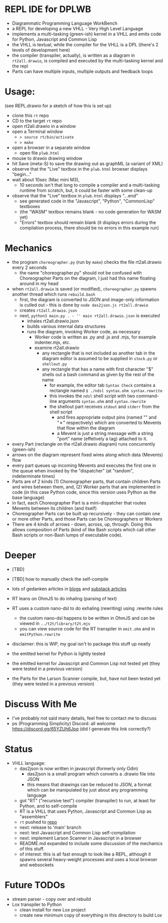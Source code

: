 # REPL IDE for DPLWB
- Diagrammatic Programming Language WorkBench
- a REPL for developing a new VHLL - Very High Level Language
- implements a multi-tasking (green-ish) kernel in a VHLL and emits code for Python, Javascript and Common Lisp
- the VHLL is textual, while the compiler for the VHLL is a DPL (there's 2 levels of development here)
- the compiler (transpiler, actually), is written as a diagram in `rt2all.drawio`, is compiled and executed by the multi-tasking kernel and the repl
- Parts can have multiple inputs, multiple outputs and feedback loops

# Usage:
(see REPL.drawio for a sketch of how this is set up)

- clone this `rt` repo
- CD to the target `rt` repo
- open rt2all.drawio in a window
- open a Terminal window 
  - `> source rt/bin/activate`
  - `> make`
- open a browser in a separate window
  - open file `plwb.html`
- mouse to drawio drawing window
- hit Save (meta-S) to save the drawing out as graphML (a variant of XML)
- observe that the "Live" textbox in the `plwb.html` browser displays "begin..."
- wait about 10sec (Mac mini M3), 
  - 10 seconds isn't that long to compile a compiler and a multi-tasking runtime from scratch, but, it could be faster with some clean-up
- observe that the "Live" textbox in `plwb.html` displays "...end"
	- see generated code in the "Javascript", "Python", "CommonLisp" textboxes
	- (the "WASM" textbox remains blank - no code generation for WASM yet)
	- "Errors" textbox should remain blank (it displays errors during the compilation process, there should be no errors in this example run)
	
# Mechanics
- the program `choreographer.py` (run by `make`) checks the file rt2all.drawio every 2 seconds
  - the name "choreographer.py" should not be confused with Choreographer Parts on the diagram, I just had this name floating around in my head
- when `rt2all.drawio` is saved (or modified), `choreographer.py` spawns another thread which runs `rebuild.bash`
  - first, the diagram is converted to JSON and image-only information is culled out - this is done by `node das2json.js rt2all.drawio`
  - creates `rt2all.drawio.json`
  - next, `python3 main.py . - '' main rt2all.drawio.json` is executed
	 - inhales rt2all.drawio.json
	 - builds various internal data structures
	 - runs the diagram, invoking Worker code, as necessary
		 - Worker code is written as .py and .js and .mjs, for example indenter.mjs, etc.
		 - examine rt2all.drawio 
			 - any rectangle that is not included as another tab in the diagram editor is assumed to be supplied in `stock.py` or `shellout.py`
			 - any rectangle that has a name with first character "$" shells out a bash command as given by the rest of the name
				 - for example, the editor tab `Syntax Check` contains a rectangle named `$ ./ndsl syntax.ohm syntax.rewrite` 
				 - this invokes the `ndsl` shell script with two command-line arguments `syntax.ohm` and `syntax.rewrite`
				 - the shellout part receives `stdout` and `stderr` from the shell script 
					 - and fires appropriate output pins (named "" and "✗" respectively) which are converted to Mevents that flow within
						 the diagram
					 - a Mevent is just a string message with a string "port" name (effetively a tag) attached to it.
- every Part (rectangle on the rt2all.drawio diagram) runs concurrently (green-ish)
- arrows on the diagram represent fixed wires along which data (Mevents) flow
- every part queues up incoming Mevents and executes the first one in the queue when invoked by the "dispatcher" (at "random", indeterminate times)
- Parts are of 2 kinds (1) Choreographer parts, that contain children Parts and wires between them, and, (2) Worker parts that are implemented in code (in this case Python code, since this version uses Python as the base language)
- in fact, each Choreographer Part is a mini-dispatcher that routes Mevents between its children (and itself)
- Choreographer Parts can be built up recursively - they can contain one or more other Parts, and those Parts can be Choreographers or Workers
- There are 4 kinds of arrows - down, across, up, through. Doing this allows composition of Parts (kind of like Bash scripts which call other Bash scripts or non-Bash lumps of executable code).

# Deeper
- [TBD]
- [TBD] how to manually check the self-compile
- lots of gedanken articles in [blogs](guitarvydas.github.io) and [substack articles](paultarvydas.substack.com)

- RT leans on OhmJS to do inhaling (parsing of text)
- RT uses a custom nano-dsl to do exhaling (rewriting) using .rewrite rules
	- the custom nano-dsl happens to be written in OhmJS and can be viewed in `../t2t/library/t2t.mjs`
	- you can view source code for the RT transpiler in `emit.ohm` and in `emitPython.rewrite`
- disclaimer: this is WIP, my goal isn't to package this stuff up neatly
- the emitted kernel for Python is lightly tested
- the emitted kernel for Javascript and Common Lisp not tested yet (they were tested in a previous version)
- the Parts for the Larson Scanner compile, but, have not been tested yet (they were tested in a previous version)

# Discuss With Me
- I've probably not said many details, feel free to contact me to discuss
- ps (Programming Simplicity) Discord: all welcome https://discord.gg/65YZUh6Jpq (did I generate this link correctly?)

# Status
- VHLL language: 
	- das2json is now written in javascript (formerly only Odin)
		- das2json is a small program which converts a .drawio file into JSON
		- this means that drawings can be reduced to JSON, a format which can be manipulated by just about any programming language
	- got "RT" ("recursive text") compiler (transpiler) to run, at least for Python, and to self-compile 
	- RT is a VHLL that uses Python, Javascript and Common Lisp as "assemblers"
	- `rt` pushed to [repo](https://github.com/guitarvydas/rt/tree/main)
	- next: release to 'main' branch
	- next: test Javascript and Common Lisp self-compilation
	- next: implement Larson Scanner in Javascript in a browser
	- README.md expanded to include some discussion of the mechanics of this stuff.
	- of interest: this is all fast enough to look like a REPL, although it spawns several heavy-weight processes and uses a local browser and websockets
	
# Future TODOs
- stream parser - copy over and rebuild
- Lox transpiler to Python
  - clean install for new Lox project
  - create new minimum copy of everything in this directory to build Lox
